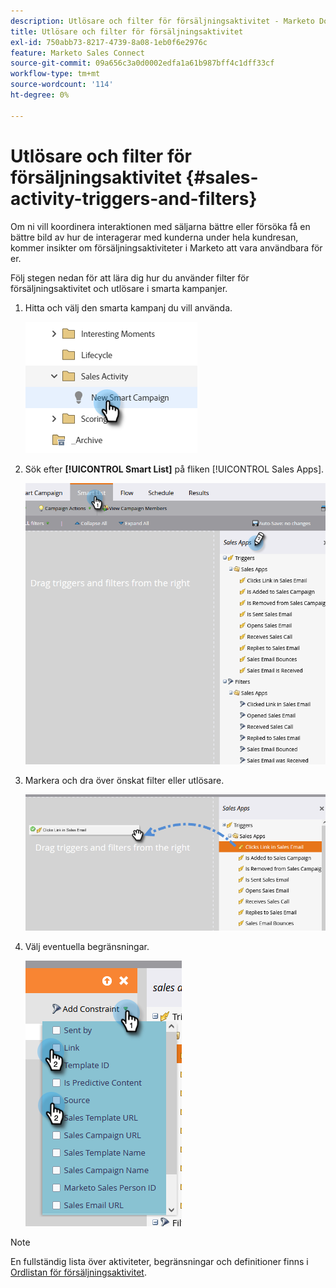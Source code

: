 ```yaml
---
description: Utlösare och filter för försäljningsaktivitet - Marketo Docs - produktdokumentation
title: Utlösare och filter för försäljningsaktivitet
exl-id: 750abb73-8217-4739-8a08-1eb0f6e2976c
feature: Marketo Sales Connect
source-git-commit: 09a656c3a0d0002edfa1a61b987bff4c1dff33cf
workflow-type: tm+mt
source-wordcount: '114'
ht-degree: 0%

---
```


# Utlösare och filter för försäljningsaktivitet {#sales-activity-triggers-and-filters}

Om ni vill koordinera interaktionen med säljarna bättre eller försöka få en bättre bild av hur de interagerar med kunderna under hela kundresan, kommer insikter om försäljningsaktiviteter i Marketo att vara användbara för er.

Följ stegen nedan för att lära dig hur du använder filter för försäljningsaktivitet och utlösare i smarta kampanjer.

1. Hitta och välj den smarta kampanj du vill använda.

   ![](assets/sales-activity-triggers-and-filters-1.png)

1. Sök efter **[!UICONTROL Smart List]** på fliken [!UICONTROL Sales Apps].

   ![](assets/sales-activity-triggers-and-filters-2.png)

1. Markera och dra över önskat filter eller utlösare.

   ![](assets/sales-activity-triggers-and-filters-3.png)

1. Välj eventuella begränsningar.

   ![](assets/sales-activity-triggers-and-filters-4.png)

>[!NOTE]
>
>En fullständig lista över aktiviteter, begränsningar och definitioner finns i [Ordlistan för försäljningsaktivitet](/help/marketo/product-docs/marketo-sales-connect/marketo/sales-activity-glossary.md).
